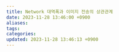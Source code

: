 ```yaml
---
title: Network 대역폭과 이미지 전송의 상관관계
date: 2023-11-28 13:46:00 +0900
aliases: 
tags: 
categories: 
updated: 2023-11-28 13:46:13 +0900
---
```

